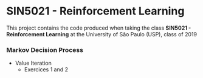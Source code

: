 # SIN5021 - Reinforcement Learning

This project contains the code produced when taking the class **SIN5021 - Reinforcement Learning** at the University of São Paulo (USP), class of 2019

### Markov Decision Process

- Value Iteration
  - Exercices 1 and 2

